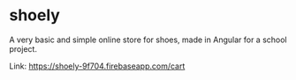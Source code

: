# shoely
A very basic and simple online store for shoes, made in Angular for a school project.

Link: https://shoely-9f704.firebaseapp.com/cart
